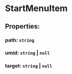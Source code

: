 # **StartMenuItem**
## **Properties**:
### path: `string`
### umid: `string` | `null`
### target: `string` | `null`